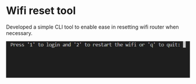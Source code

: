 
# Wifi reset tool

Developed a simple CLI tool to enable ease in resetting wifi router when necessary. 

<img src= "https://raw.githubusercontent.com/lmaqungo/Wifi-Reset/refs/heads/main/Assets/cli%20preview.png" alt = "CLI preview">

